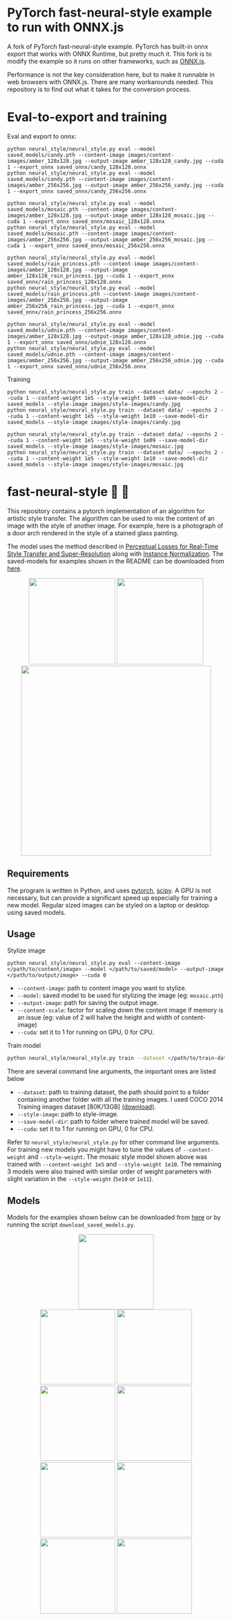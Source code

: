 
# PyTorch fast-neural-style example to run with ONNX.js
A fork of PyTorch fast-neural-style example.  PyTorch has built-in onnx export that works with ONNX Runtime, but pretty much it.  This fork is to modify the example so it runs on other frameworks, such as [ONNX.js](https://github.com/Microsoft/onnxjs).

Performance is not the key consideration here, but to make it runnable in web browsers with ONNX.js.  There are many workarounds needed.  This repository is to find out what it takes for the conversion process.

# Eval-to-export and training
Eval and export to onnx:
```
python neural_style/neural_style.py eval --model saved_models/candy.pth --content-image images/content-images/amber_128x128.jpg --output-image amber_128x128_candy.jpg --cuda 1 --export_onnx saved_onnx/candy_128x128.onnx
python neural_style/neural_style.py eval --model saved_models/candy.pth --content-image images/content-images/amber_256x256.jpg --output-image amber_256x256_candy.jpg --cuda 1 --export_onnx saved_onnx/candy_256x256.onnx

python neural_style/neural_style.py eval --model saved_models/mosaic.pth --content-image images/content-images/amber_128x128.jpg --output-image amber_128x128_mosaic.jpg --cuda 1 --export_onnx saved_onnx/mosaic_128x128.onnx
python neural_style/neural_style.py eval --model saved_models/mosaic.pth --content-image images/content-images/amber_256x256.jpg --output-image amber_256x256_mosaic.jpg --cuda 1 --export_onnx saved_onnx/mosaic_256x256.onnx

python neural_style/neural_style.py eval --model saved_models/rain_princess.pth --content-image images/content-images/amber_128x128.jpg --output-image amber_128x128_rain_princess.jpg --cuda 1 --export_onnx saved_onnx/rain_princess_128x128.onnx
python neural_style/neural_style.py eval --model saved_models/rain_princess.pth --content-image images/content-images/amber_256x256.jpg --output-image amber_256x256_rain_princess.jpg --cuda 1 --export_onnx saved_onnx/rain_princess_256x256.onnx

python neural_style/neural_style.py eval --model saved_models/udnie.pth --content-image images/content-images/amber_128x128.jpg --output-image amber_128x128_udnie.jpg --cuda 1 --export_onnx saved_onnx/udnie_128x128.onnx
python neural_style/neural_style.py eval --model saved_models/udnie.pth --content-image images/content-images/amber_256x256.jpg --output-image amber_256x256_udnie.jpg --cuda 1 --export_onnx saved_onnx/udnie_256x256.onnx
```

Training
```
python neural_style/neural_style.py train --dataset data/ --epochs 2 --cuda 1 --content-weight 1e5 --style-weight 1e09 --save-model-dir saved_models --style-image images/style-images/candy.jpg
python neural_style/neural_style.py train --dataset data/ --epochs 2 --cuda 1 --content-weight 1e5 --style-weight 1e10 --save-model-dir saved_models --style-image images/style-images/candy.jpg

python neural_style/neural_style.py train --dataset data/ --epochs 2 --cuda 1 --content-weight 1e5 --style-weight 1e09 --save-model-dir saved_models --style-image images/style-images/mosaic.jpg
python neural_style/neural_style.py train --dataset data/ --epochs 2 --cuda 1 --content-weight 1e5 --style-weight 1e10 --save-model-dir saved_models --style-image images/style-images/mosaic.jpg

```

# fast-neural-style :city_sunrise: :rocket:
This repository contains a pytorch implementation of an algorithm for artistic style transfer. The algorithm can be used to mix the content of an image with the style of another image. For example, here is a photograph of a door arch rendered in the style of a stained glass painting.

The model uses the method described in [Perceptual Losses for Real-Time Style Transfer and Super-Resolution](https://arxiv.org/abs/1603.08155) along with [Instance Normalization](https://arxiv.org/pdf/1607.08022.pdf). The saved-models for examples shown in the README can be downloaded from [here](https://www.dropbox.com/s/lrvwfehqdcxoza8/saved_models.zip?dl=0).

<p align="center">
    <img src="images/style-images/mosaic.jpg" height="200px">
    <img src="images/content-images/amber.jpg" height="200px">
    <img src="images/output-images/amber-mosaic.jpg" height="440px">
</p>

## Requirements
The program is written in Python, and uses [pytorch](http://pytorch.org/), [scipy](https://www.scipy.org). A GPU is not necessary, but can provide a significant speed up especially for training a new model. Regular sized images can be styled on a laptop or desktop using saved models.

## Usage
Stylize image
```
python neural_style/neural_style.py eval --content-image </path/to/content/image> --model </path/to/saved/model> --output-image </path/to/output/image> --cuda 0
```
* `--content-image`: path to content image you want to stylize.
* `--model`: saved model to be used for stylizing the image (eg: `mosaic.pth`)
* `--output-image`: path for saving the output image.
* `--content-scale`: factor for scaling down the content image if memory is an issue (eg: value of 2 will halve the height and width of content-image)
* `--cuda`: set it to 1 for running on GPU, 0 for CPU.

Train model
```bash
python neural_style/neural_style.py train --dataset </path/to/train-dataset> --style-image </path/to/style/image> --save-model-dir </path/to/save-model/folder> --epochs 2 --cuda 1
```

There are several command line arguments, the important ones are listed below
* `--dataset`: path to training dataset, the path should point to a folder containing another folder with all the training images. I used COCO 2014 Training images dataset [80K/13GB] [(download)](http://mscoco.org/dataset/#download).
* `--style-image`: path to style-image.
* `--save-model-dir`: path to folder where trained model will be saved.
* `--cuda`: set it to 1 for running on GPU, 0 for CPU.

Refer to ``neural_style/neural_style.py`` for other command line arguments. For training new models you might have to tune the values of `--content-weight` and `--style-weight`. The mosaic style model shown above was trained with `--content-weight 1e5` and `--style-weight 1e10`. The remaining 3 models were also trained with similar order of weight parameters with slight variation in the `--style-weight` (`5e10` or `1e11`).

## Models

Models for the examples shown below can be downloaded from [here](https://www.dropbox.com/s/lrvwfehqdcxoza8/saved_models.zip?dl=0) or by running the script ``download_saved_models.py``.

<div align='center'>
  <img src='images/content-images/amber.jpg' height="174px">		
</div>

<div align='center'>
  <img src='images/style-images/mosaic.jpg' height="174px">
  <img src='images/output-images/amber-mosaic.jpg' height="174px">
  <img src='images/output-images/amber-candy.jpg' height="174px">
  <img src='images/style-images/candy.jpg' height="174px">
  <br>
  <img src='images/style-images/rain-princess-cropped.jpg' height="174px">
  <img src='images/output-images/amber-rain-princess.jpg' height="174px">
  <img src='images/output-images/amber-udnie.jpg' height="174px">
  <img src='images/style-images/udnie.jpg' height="174px">
</div>
